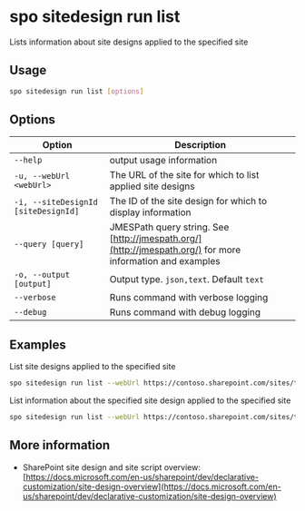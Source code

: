 # spo sitedesign run list

Lists information about site designs applied to the specified site

## Usage

```sh
spo sitedesign run list [options]
```

## Options

Option|Description
------|-----------
`--help`|output usage information
`-u, --webUrl <webUrl>`|The URL of the site for which to list applied site designs
`-i, --siteDesignId [siteDesignId]`|The ID of the site design for which to display information
`--query [query]`|JMESPath query string. See [http://jmespath.org/](http://jmespath.org/) for more information and examples
`-o, --output [output]`|Output type. `json,text`. Default `text`
`--verbose`|Runs command with verbose logging
`--debug`|Runs command with debug logging

## Examples

List site designs applied to the specified site

```sh
spo sitedesign run list --webUrl https://contoso.sharepoint.com/sites/team-a
```

List information about the specified site design applied to the specified site

```sh
spo sitedesign run list --webUrl https://contoso.sharepoint.com/sites/team-a --siteDesignId 6ec3ca5b-d04b-4381-b169-61378556d76e
```

## More information

- SharePoint site design and site script overview: [https://docs.microsoft.com/en-us/sharepoint/dev/declarative-customization/site-design-overview](https://docs.microsoft.com/en-us/sharepoint/dev/declarative-customization/site-design-overview)